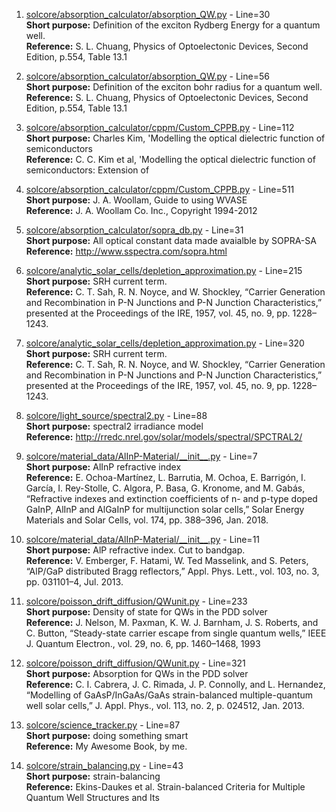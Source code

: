 1. [solcore/absorption_calculator/absorption_QW.py](solcore/absorption_calculator/absorption_QW.py) - Line=30  
	**Short purpose:** Definition of the exciton Rydberg Energy for a quantum well.  
	**Reference:** S. L. Chuang, Physics of Optoelectonic Devices, Second Edition, p.554, Table 13.1  

2. [solcore/absorption_calculator/absorption_QW.py](solcore/absorption_calculator/absorption_QW.py) - Line=56  
	**Short purpose:** Definition of the exciton bohr radius for a quantum well.  
	**Reference:** S. L. Chuang, Physics of Optoelectonic Devices, Second Edition, p.554, Table 13.1  

3. [solcore/absorption_calculator/cppm/Custom_CPPB.py](solcore/absorption_calculator/cppm/Custom_CPPB.py) - Line=112  
	**Short purpose:** Charles Kim, 'Modelling the optical dielectric function of semiconductors  
	**Reference:** C. C. Kim et al, 'Modelling the optical dielectric function of semiconductors: Extension of   

4. [solcore/absorption_calculator/cppm/Custom_CPPB.py](solcore/absorption_calculator/cppm/Custom_CPPB.py) - Line=511  
	**Short purpose:** J. A. Woollam, Guide to using WVASE  
	**Reference:** J. A. Woollam Co. Inc., Copyright 1994-2012  

5. [solcore/absorption_calculator/sopra_db.py](solcore/absorption_calculator/sopra_db.py) - Line=31  
	**Short purpose:** All optical constant data made avaialble by SOPRA-SA  
	**Reference:** http://www.sspectra.com/sopra.html  

6. [solcore/analytic_solar_cells/depletion_approximation.py](solcore/analytic_solar_cells/depletion_approximation.py) - Line=215  
	**Short purpose:** SRH current term.  
	**Reference:** C. T. Sah, R. N. Noyce, and W. Shockley, “Carrier Generation and Recombination in P-N Junctions and P-N Junction Characteristics,” presented at the Proceedings of the IRE, 1957, vol. 45, no. 9, pp. 1228–1243.  

7. [solcore/analytic_solar_cells/depletion_approximation.py](solcore/analytic_solar_cells/depletion_approximation.py) - Line=320  
	**Short purpose:** SRH current term.  
	**Reference:** C. T. Sah, R. N. Noyce, and W. Shockley, “Carrier Generation and Recombination in P-N Junctions and P-N Junction Characteristics,” presented at the Proceedings of the IRE, 1957, vol. 45, no. 9, pp. 1228–1243.  

8. [solcore/light_source/spectral2.py](solcore/light_source/spectral2.py) - Line=88  
	**Short purpose:** spectral2 irradiance model  
	**Reference:** http://rredc.nrel.gov/solar/models/spectral/SPCTRAL2/  

9. [solcore/material_data/AlInP-Material/\_\_init\_\_.py](solcore/material_data/AlInP-Material/__init__.py) - Line=7  
	**Short purpose:** AlInP refractive index  
	**Reference:** E. Ochoa-Martínez, L. Barrutia, M. Ochoa, E. Barrigón, I. García, I. Rey-Stolle, C. Algora, P. Basa, G. Kronome, and M. Gabás, “Refractive indexes and extinction coefficients of n- and p-type doped GaInP, AlInP and AlGaInP for multijunction solar cells,” Solar Energy Materials and Solar Cells, vol. 174, pp. 388–396, Jan. 2018.  

10. [solcore/material_data/AlInP-Material/\_\_init\_\_.py](solcore/material_data/AlInP-Material/__init__.py) - Line=11  
	**Short purpose:** AlP refractive index. Cut to bandgap.  
	**Reference:** V. Emberger, F. Hatami, W. Ted Masselink, and S. Peters, “AlP/GaP distributed Bragg reflectors,” Appl. Phys. Lett., vol. 103, no. 3, pp. 031101–4, Jul. 2013.  

11. [solcore/poisson_drift_diffusion/QWunit.py](solcore/poisson_drift_diffusion/QWunit.py) - Line=233  
	**Short purpose:** Density of state for QWs in the PDD solver  
	**Reference:** J. Nelson, M. Paxman, K. W. J. Barnham, J. S. Roberts, and C. Button, “Steady-state carrier escape from single quantum wells,” IEEE J. Quantum Electron., vol. 29, no. 6, pp. 1460–1468, 1993  

12. [solcore/poisson_drift_diffusion/QWunit.py](solcore/poisson_drift_diffusion/QWunit.py) - Line=321  
	**Short purpose:** Absorption for QWs in the PDD solver  
	**Reference:** C. I. Cabrera, J. C. Rimada, J. P. Connolly, and L. Hernandez, “Modelling of GaAsP/InGaAs/GaAs strain-balanced multiple-quantum well solar cells,” J. Appl. Phys., vol. 113, no. 2, p. 024512, Jan. 2013.  

13. [solcore/science_tracker.py](solcore/science_tracker.py) - Line=87  
	**Short purpose:** doing something smart  
	**Reference:** My Awesome Book, by me.  

14. [solcore/strain_balancing.py](solcore/strain_balancing.py) - Line=43  
	**Short purpose:** strain-balancing  
	**Reference:** Ekins-Daukes et al. Strain-balanced Criteria for Multiple Quantum Well Structures and Its   

